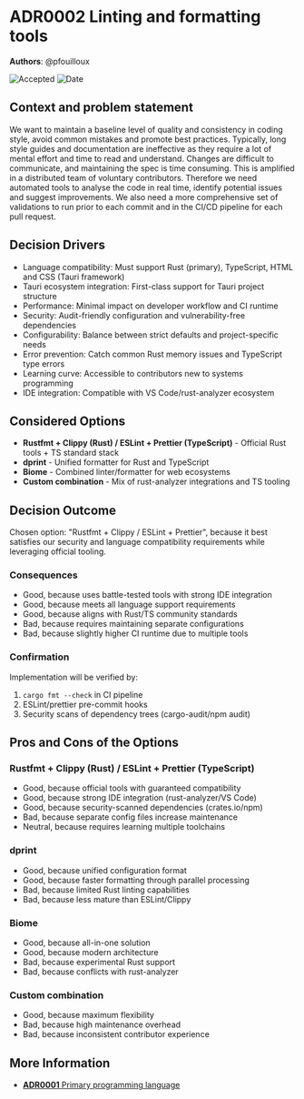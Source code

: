 # **ADR0002** Linting and formatting tools

**Authors**: @pfouilloux

![Accepted](https://img.shields.io/badge/status-accepted-success) ![Date](https://img.shields.io/badge/Date-13_Feb_2025-lightblue)

## Context and problem statement

We want to maintain a baseline level of quality and consistency in coding style, avoid common mistakes and promote best practices. Typically, long style guides and documentation are ineffective as they require a lot of mental effort and time to read and understand. Changes are difficult to communicate, and maintaining the spec is time consuming. This is amplified in a distributed team of voluntary contributors. Therefore we need automated tools to analyse the code in real time, identify potential issues and suggest improvements. We also need a more comprehensive set of validations to run prior to each commit and in the CI/CD pipeline for each pull request.

## Decision Drivers

* Language compatibility: Must support Rust (primary), TypeScript, HTML and CSS (Tauri framework)
* Tauri ecosystem integration: First-class support for Tauri project structure
* Performance: Minimal impact on developer workflow and CI runtime
* Security: Audit-friendly configuration and vulnerability-free dependencies
* Configurability: Balance between strict defaults and project-specific needs
* Error prevention: Catch common Rust memory issues and TypeScript type errors
* Learning curve: Accessible to contributors new to systems programming
* IDE integration: Compatible with VS Code/rust-analyzer ecosystem

## Considered Options

* **Rustfmt + Clippy (Rust) / ESLint + Prettier (TypeScript)** - Official Rust tools + TS standard stack
* **dprint** - Unified formatter for Rust and TypeScript
* **Biome** - Combined linter/formatter for web ecosystems
* **Custom combination** - Mix of rust-analyzer integrations and TS tooling

## Decision Outcome

Chosen option: "Rustfmt + Clippy / ESLint + Prettier", because it best satisfies our security and language compatibility requirements while leveraging official tooling.

### Consequences

* Good, because uses battle-tested tools with strong IDE integration
* Good, because meets all language support requirements
* Good, because aligns with Rust/TS community standards
* Bad, because requires maintaining separate configurations
* Bad, because slightly higher CI runtime due to multiple tools

### Confirmation

Implementation will be verified by:

1. `cargo fmt --check` in CI pipeline
2. ESLint/prettier pre-commit hooks
3. Security scans of dependency trees (cargo-audit/npm audit)

## Pros and Cons of the Options

### Rustfmt + Clippy (Rust) / ESLint + Prettier (TypeScript)

* Good, because official tools with guaranteed compatibility
* Good, because strong IDE integration (rust-analyzer/VS Code)
* Good, because security-scanned dependencies (crates.io/npm)
* Bad, because separate config files increase maintenance
* Neutral, because requires learning multiple toolchains

### dprint

* Good, because unified configuration format
* Good, because faster formatting through parallel processing
* Bad, because limited Rust linting capabilities
* Bad, because less mature than ESLint/Clippy

### Biome

* Good, because all-in-one solution
* Good, because modern architecture
* Bad, because experimental Rust support
* Bad, because conflicts with rust-analyzer

### Custom combination

* Good, because maximum flexibility
* Bad, because high maintenance overhead
* Bad, because inconsistent contributor experience

## More Information

* [**ADR0001** Primary programming language](adr-0001-primary-programming-language.md)
